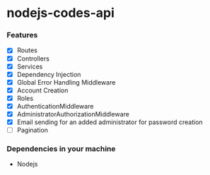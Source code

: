 # nodejs-codes-api

### Features
- [x] Routes
- [x] Controllers
- [x] Services
- [x] Dependency Injection
- [x] Global Error Handling Middleware
- [x] Account Creation
- [x] Roles
- [x] AuthenticationMiddleware
- [x] AdministratorAuthorizationMiddleware
- [x] Email sending for an added administrator for password creation
- [ ] Pagination

### Dependencies in your machine
- Nodejs
